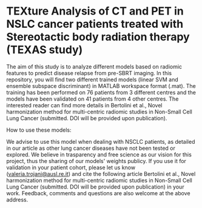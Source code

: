 # TEXture Analysis of CT and PET in NSLC cancer patients treated with Stereotactic body radiation therapy (TEXAS study)
The aim of this study is to analyze different models based on radiomic features to predict disease relapse from pre-SBRT imaging.
In this repository, you will find two different trained models (linear SVM and ensemble subspace discriminant) in MATLAB workspace format (.mat). The training has been performed on 76 patients from 3 different centres and the models have been validated on 41 patients from 4 other centres. The interested reader can find more details in Bertolini et al., Novel harmonization method for multi-centric radiomic studies in Non-Small Cell Lung Cancer (submitted. DOI will be provided upon publication).

How to use these models:


We advise to use this model when dealing with NSCLC patients, as detailed in our article as other lung cancer diseases have not been tested or explored. We believe in trasparency and free science as our vision for this project, thus the sharing of our models' weights publicy. If you use it for validation in your patient cohort, please let us know (valeria.trojani@ausl.re.it) and cite the following article Bertolini et al., Novel harmonization method for multi-centric radiomic studies in Non-Small Cell Lung Cancer (submitted. DOI will be provided upon publication) in your work. Feedback, comments and questions are also welcome at the above address.
